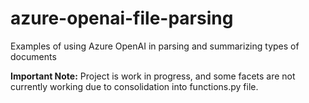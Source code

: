 # azure-openai-file-parsing
Examples of using Azure OpenAI in parsing and summarizing types of documents

<b>Important Note:</b> Project is work in progress, and some facets are not currently working due to consolidation into functions.py file.
